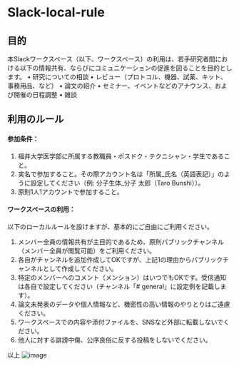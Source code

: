 # Slack-local-rule

## 目的
本Slackワークスペース（以下、ワークスペース）の利用は、若手研究者間における以下の情報共有、ならびにコミュニケーションの促進を図ることを目的とします。
•	研究についての相談
•	レビュー（プロトコル、機器、試薬、キット、事務用品、など）
•	論文の紹介
•	セミナー、イベントなどのアナウンス、および開催の日程調整
•	雑談

## 利用のルール
#### 参加条件：
1.	福井大学医学部に所属する教職員・ポスドク・テクニシャン・学生であること。
2.	実名で参加すること。その際アカウント名は「所属_氏名（英語表記）」のように設定してください（例: 分子生体_分子 太郎（Taro Bunshi））。
3.	原則1人1アカウントで参加すること。

#### ワークスペースの利用：
以下のローカルルールを設けますが、基本的にご自由にご利用ください。
1.	メンバー全員の情報共有が主目的であるため、原則パブリックチャンネル（メンバー全員が閲覧可能）をご利用ください。
2.	各自がチャンネルを追加作成してOKですが、上記1の理由からパブリックチャンネルとして作成してください。
3.	特定のメンバーへのコメント（メンション）はいつでもOKです。受信通知は各自で設定してください（チャンネル「# general」に設定例を記載します）。
4.	論文未発表のデータや個人情報など、機密性の高い情報のやりとりはご遠慮ください。
5.	ワークスペースでの内容や添付ファイルを、SNSなど外部に転載しないでください。
6.	他人に対する誹謗中傷、公序良俗に反する投稿をしないでください。


以上
![image](https://github.com/Osa9103/Slack-local-rule/assets/125112271/eae28e08-357b-4dca-9f36-3218a7ec70bf)
